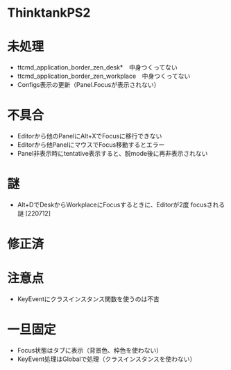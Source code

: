 # ThinktankPS2

# 未処理
- ttcmd_application_border_zen_desk*　中身つくってない
- ttcmd_application_border_zen_workplace　中身つくってない
- Configs表示の更新（Panel.Focusが表示されない）
# 不具合
- Editorから他のPanelにAlt+XでFocusに移行できない
- Editorから他PanelにマウスでFocus移動するとエラー
- Panel非表示時にtentative表示すると、脱mode後に再非表示されない
# 謎
- Alt+DでDeskからWorkplaceにFocusするときに、Editorが2度 focusされる謎 [220712]
# 修正済

# 注意点
- KeyEventにクラスインスタンス関数を使うのは不吉

# 一旦固定
- Focus状態はタブに表示（背景色、枠色を使わない）
- KeyEvent処理はGlobalで処理（クラスインスタンスを使わない）


